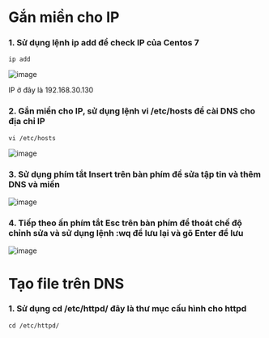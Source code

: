 # Gắn miền cho IP

### 1. Sử dụng lệnh ip add để check IP của Centos 7

```
ip add
```

![image](https://user-images.githubusercontent.com/111716161/188354756-cff0102f-02b8-4bed-b307-bf57032cbbd6.png)

IP ở đây là 192.168.30.130

### 2. Gắn miền cho IP, sử dụng lệnh vi /etc/hosts để cài DNS cho địa chỉ IP

```
vi /etc/hosts
```
![image](https://user-images.githubusercontent.com/111716161/188356557-bbdcdfec-370b-4bdd-bd20-f20e9efa4cdd.png)

### 3. Sử dụng phím tắt Insert trên bàn phím để sửa tập tin và thêm DNS và miền
![image](https://user-images.githubusercontent.com/111716161/188356663-7fce0b58-99c6-48e9-8555-c59a884634c6.png)

### 4. Tiếp theo ấn phím tắt Esc trên bàn phím để thoát chế độ chỉnh sửa và sử dụng lệnh :wq để lưu lại và gõ Enter để lưu
![image](https://user-images.githubusercontent.com/111716161/188356750-78a91011-3851-4098-920a-3aaad34f9570.png)

# Tạo file trên DNS

### 1. Sử dụng cd /etc/httpd/ đây là thư mục cấu hình cho httpd

``` 
cd /etc/httpd/
```


